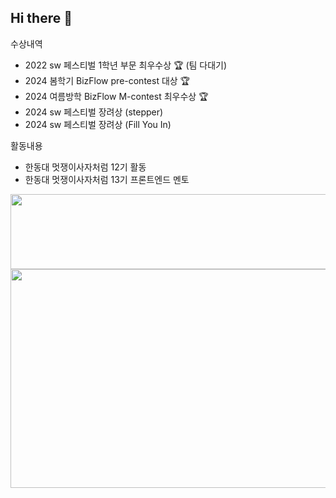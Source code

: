 ## Hi there 👋

<!--
**ejPark43/ejPark43** is a ✨ _special_ ✨ repository because its `README.md` (this file) appears on your GitHub profile.

Here are some ideas to get you started:

- 🔭 I’m currently working on ...
- 🌱 I’m currently learning ...
- 👯 I’m looking to collaborate on ...
- 🤔 I’m looking for help with ...
- 💬 Ask me about ...
- 📫 How to reach me: ...
- 😄 Pronouns: ...
- ⚡ Fun fact: ...
-->

수상내역
- 2022 sw 페스티벌 1학년 부문 최우수상 🏆 (팀 다대기) 
- 2024 봄학기 BizFlow pre-contest 대상 🏆
- 2024 여름방학 BizFlow M-contest 최우수상 🏆
- 2024 sw 페스티벌 장려상 (stepper)
- 2024 sw 페스티벌 장려상 (Fill You In)

활동내용 
- 한동대 멋쟁이사자처럼 12기 활동
- 한동대 멋쟁이사자처럼 13기 프론트엔드 멘토


<p align="center">
<a href="https://github.com/devxb/gitanimals">
  <img src="https://render.gitanimals.org/lines/{ejPark43}?pet-id=735754760845316816" width="1000" height="120"/>
</a>

<a href="https://www.gitanimals.org/en_US?utm_medium=image&utm_source=ejPark43&utm_content=farm">
  <img
  src="https://render.gitanimals.org/farms/ejPark43"
  width="1000"
  height="350"
/>

</a>

  </p>
